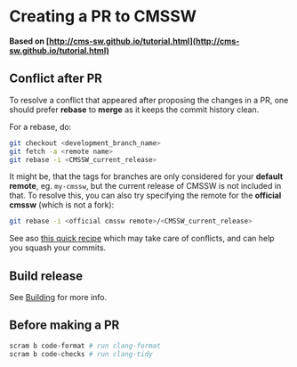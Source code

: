 # Creating a PR to CMSSW

**Based on [http://cms-sw.github.io/tutorial.html](http://cms-sw.github.io/tutorial.html)**

## Conflict after PR

To resolve a conflict that appeared after proposing the changes in a PR, one should prefer **rebase** to **merge** as it keeps the commit history clean.

For a rebase, do:

```sh
git checkout <development_branch_name>
git fetch -a <remote name>
git rebase -i <CMSSW_current_release>
```

It might be, that the tags for branches are only considered for your **default remote**, eg. `my-cmssw`, but the current release of CMSSW is not included in that. To resolve this, you can also try specifying the remote for the **official cmssw** (which is not a fork):

```sh
git rebase -i <official cmssw remote>/<CMSSW_current_release>
```

See aso [this quick recipe](https://cms-sw.github.io/tutorial-resolve-conflicts.html#the-above-is-all-great-stuff-but-i-need-a-quick-recipe)
which may take care of conflicts, and can help you squash your commits.

## Build release

See [Building](build.md) for more info.

## Before making a PR

```bash
scram b code-format # run clang-format
scram b code-checks # run clang-tidy
```
